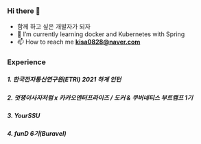 ### Hi there 👋

<!--
**skarltjr/skarltjr** is a ✨ _special_ ✨ repository because its `README.md` (this file) appears on your GitHub profile.

Here are some ideas to get you started:

- 🔭 I’m currently working on ...
- 🌱 I’m currently learning ...
- 👯 I’m looking to collaborate on ...
- 🤔 I’m looking for help with ...
- 💬 Ask me about ...
- 📫 How to reach me: ...
- 😄 Pronouns: ...
- ⚡ Fun fact: ...
-->


- 함께 하고 싶은 개발자가 되자
- 🌱 I’m currently learning docker and Kubernetes with Spring  
- 📫 How to reach me **kisa0828@naver.com**  
### Experience
##### 1. 한국전자통신연구원(ETRI) 2021 하계 인턴           
##### 2. 멋쟁이사자처럼 x 카카오엔터프라이즈 / 도커 & 쿠버네티스 부트캠프 1기 
##### 3. YourSSU                                    
##### 4. funD 6기(Buravel)                                       


